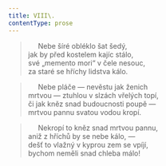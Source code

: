 ```yaml
---
title: VIII\.
contentType: prose
---
```


>      Nebe šíré obléklo šat šedý,  
> jak by před kostelem kajíc stálo,  
> své „memento mori“ v čele nesouc,  
> za staré se hříchy lidstva kálo.

>      Nebe pláče — nevěstu jak ženich  
> mrtvou — ztuhlou v slzách vřelých topí,  
> či jak kněz snad budoucnosti poupě —  
> mrtvou pannu svatou vodou kropí.

>      Nekropí to kněz snad mrtvou pannu,  
> aniž z hříchů by se nebe kálo, —  
> dešť to vlažný v kyprou zem se vpíjí,  
> bychom neměli snad chleba málo!
